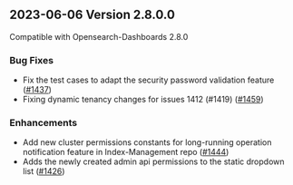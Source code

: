 ## 2023-06-06 Version 2.8.0.0

Compatible with Opensearch-Dashboards 2.8.0

### Bug Fixes

* Fix the test cases to adapt the security password validation feature ([#1437](https://github.com/opensearch-project/security-dashboards-plugin/pull/1437))
* Fixing dynamic tenancy changes for issues 1412 (#1419) ([#1459](https://github.com/opensearch-project/security-dashboards-plugin/pull/1459))

### Enhancements

* Add new cluster permissions constants for long-running operation notification feature in Index-Management repo ([#1444](https://github.com/opensearch-project/security-dashboards-plugin/pull/1444))
* Adds the newly created admin api permissions to the static dropdown list ([#1426](https://github.com/opensearch-project/security-dashboards-plugin/pull/1426))